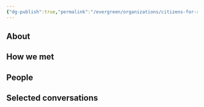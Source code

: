 ```yaml
---
{"dg-publish":true,"permalink":"/evergreen/organizations/citizens-for-responsible-energy-solutions-cres/","tags":["company"]}
---
```


## About


## How we met


## People


## Selected conversations
